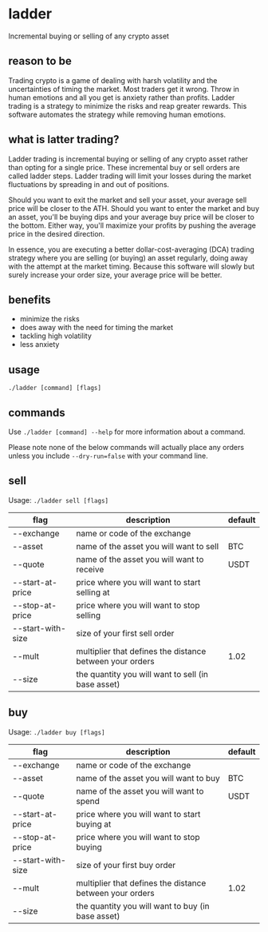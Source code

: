# ladder

Incremental buying or selling of any crypto asset

## reason to be

Trading crypto is a game of dealing with harsh volatility and the uncertainties of timing the market. Most traders get it wrong. Throw in human emotions and all you get is anxiety rather than profits. Ladder trading is a strategy to minimize the risks and reap greater rewards. This software automates the strategy while removing human emotions.

## what is latter trading?

Ladder trading is incremental buying or selling of any crypto asset rather than opting for a single price. These incremental buy or sell orders are called ladder steps. Ladder trading will limit your losses during the market fluctuations by spreading in and out of positions. 

Should you want to exit the market and sell your asset, your average sell price will be closer to the ATH. Should you want to enter the market and buy an asset, you'll be buying dips and your average buy price will be closer to the bottom. Either way, you'll maximize your profits by pushing the average price in the desired direction.

In essence, you are executing a better dollar-cost-averaging (DCA) trading strategy where you are selling (or buying) an asset regularly, doing away with the attempt at the market timing. Because this software will slowly but surely increase your order size, your average price will be better.

## benefits

* minimize the risks
* does away with the need for timing the market
* tackling high volatility
* less anxiety

## usage

`./ladder [command] [flags]`

## commands

Use `./ladder [command] --help` for more information about a command.

Please note none of the below commands will actually place any orders unless you include `--dry-run=false` with your command line.

## sell

Usage: `./ladder sell [flags]`

| flag              | description                                                            | default |
|-------------------|------------------------------------------------------------------------|---------|
| --exchange        | name or code of the exchange                                           |         |
| --asset           | name of the asset you will want to sell                                | BTC     |
| --quote           | name of the asset you will want to receive                             | USDT    |
| --start-at-price  | price where you will want to start selling at                          |         |
| --stop-at-price   | price where you will want to stop selling                              |         |
| --start-with-size | size of your first sell order                                          |         |
| --mult            | multiplier that defines the distance between your orders               | 1.02    |
| --size            | the quantity you will want to sell (in base asset)                     |         |

## buy

Usage: `./ladder buy [flags]`

| flag              | description                                                            | default |
|-------------------|------------------------------------------------------------------------|---------|
| --exchange        | name or code of the exchange                                           |         |
| --asset           | name of the asset you will want to buy                                 | BTC     |
| --quote           | name of the asset you will want to spend                               | USDT    |
| --start-at-price  | price where you will want to start buying at                           |         |
| --stop-at-price   | price where you will want to stop buying                               |         |
| --start-with-size | size of your first buy order                                           |         |
| --mult            | multiplier that defines the distance between your orders               | 1.02    |
| --size            | the quantity you will want to buy (in base asset)                      |         |
